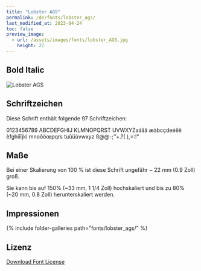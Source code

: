 ```yaml
---
title: "Lobster AGS"
permalink: /de/fonts/lobster_ags/
last_modified_at: 2023-04-24
toc: false
preview_image:
  - url: /assets/images/fonts/lobster_AGS.jpg
    height: 27
---
```

## Bold Italic

![Lobster AGS](/assets/images/fonts/lobster_AGS.jpg)

## Schriftzeichen

Diese Schrift enthält folgende 97 Schriftzeichen:

0123456789
ABCDEFGHIJ
KLMNOPQRST
UVWXYZaáâä
æàbcçdeéêë
èfghiîïjkl
mnoôöœpqrs
tuûüùvwxyz
ß@@-;'’+.?(
),=:!"

## Maße

Bei einer Skalierung von 100 % ist diese Schrift ungefähr ~ 22 mm (0.9 Zoll) groß.

Sie kann bis auf 150% (~33 mm, 1 1/4 Zoll) hochskaliert und bis zu 80% (~20 mm, 0.8 Zoll) herunterskaliert werden.

## Impressionen

{% include folder-galleries path="fonts/lobster_ags/" %}

## Lizenz

[Download Font License](https://github.com/inkstitch/inkstitch/tree/main/fonts/lobster_AGS/LICENSE)
